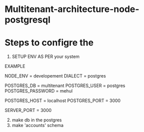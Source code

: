 # Multitenant-architecture-node-postgresql


# Steps to configre the 

1. SETUP ENV AS PER your system


EXAMPLE 

NODE_ENV = developement
DIALECT = postgres


POSTGRES_DB = multitenant
POSTGRES_USER =  postgres
POSTGRES_PASSWORD = mehul

POSTGRES_HOST = localhost
POSTGRES_PORT = 3000

SERVER_PORT = 3000


2. make db in the postgres
3. make 'accounts' schema 
